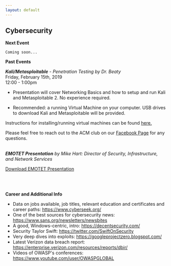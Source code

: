 ```yaml
---
layout: default
---
```

## Cybersecurity
**Next Event**<br>
```
Coming soon...
```

**Past Events**<br>

***Kali/Metasploitable*** - *Penetration Testing
by Dr. Beaty*<br>
Friday, February 15th, 2019 <br>
12:00 - 1:00pm
<br>

  * Presentation will cover Networking Basics and how to setup and run Kali and Metasploitable 2. No experience required.

  * Recommended: a running Virtual Machine on your computer. USB drives to download Kali and Metasploitable will be provided.

Instructions for installing/running virtual machines can be found [here.](https://www.howtogeek.com/196060/beginner-geek-how-to-create-and-use-virtual-machines/)

Please feel free to reach out to the ACM club on our [Facebook Page](https://www.facebook.com/MSUDenverACM/) for any questions.
<br>
<br>

***EMOTET Presentation***
*by Mike Hart: Director of Security, Infrastructure,
and Network Services*

[Download EMOTET Presentation](https://msu-denver-acm.github.io/SIGS/Cybersecurity/assets/02012019emotet.pdf/)

<br>
<br>


**Career and Additional Info**
* Data on jobs available, job titles, relevant education and certificates and career paths: <https://www.cyberseek.org/>
* One of the best sources for cybersecurity news: <https://www.sans.org/newsletters/newsbites>
* A good, Windows-centric, intro: <https://decentsecurity.com/>
* Security Taylor Swift: <https://twitter.com/SwiftOnSecurity>
* Very deep dives into exploits: <https://googleprojectzero.blogspot.com/>
* Latest Verizon data breach report: <https://enterprise.verizon.com/resources/reports/dbir/>
* Videos of OWASP's conferences: <https://www.youtube.com/user/OWASPGLOBAL>
